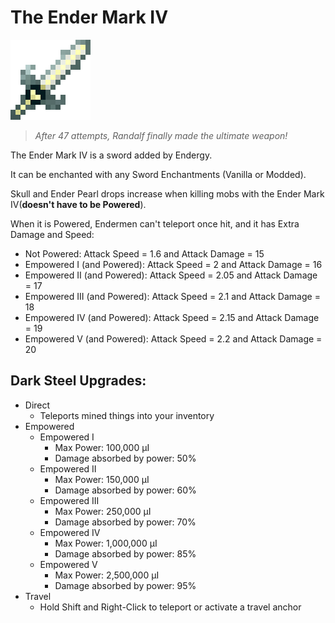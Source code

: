 
# The Ender Mark IV
![](renders/stellar_alloy_sword.png)

> *After 47 attempts, Randalf finally made the ultimate weapon!*

The Ender Mark IV is a sword added by Endergy.

It can be enchanted with any Sword Enchantments (Vanilla or Modded).

Skull and Ender Pearl drops increase when killing mobs with the Ender Mark IV(**doesn't have to be Powered**).

When it is Powered, Endermen can't teleport once hit, and it has Extra Damage and Speed:

* Not Powered: Attack Speed = 1.6 and Attack Damage = 15
* Empowered I (and Powered): Attack Speed = 2 and Attack Damage = 16
* Empowered II (and Powered): Attack Speed = 2.05 and Attack Damage = 17
* Empowered III (and Powered): Attack Speed = 2.1 and Attack Damage = 18
* Empowered IV (and Powered): Attack Speed = 2.15 and Attack Damage = 19
* Empowered V (and Powered): Attack Speed = 2.2 and Attack Damage = 20

## Dark Steel Upgrades:

* Direct 
  - Teleports mined things into your inventory
* Empowered
  - Empowered I
    * Max Power: 100,000 µI
    * Damage absorbed by power: 50%
  - Empowered II
    * Max Power: 150,000 µI
    * Damage absorbed by power: 60%
  - Empowered III
    * Max Power: 250,000 µI
    * Damage absorbed by power: 70%
  - Empowered IV
    * Max Power: 1,000,000 µI
    * Damage absorbed by power: 85%
  - Empowered V
    * Max Power: 2,500,000 µI
    * Damage absorbed by power: 95%
* Travel
  - Hold Shift and Right-Click to teleport or activate a travel anchor
